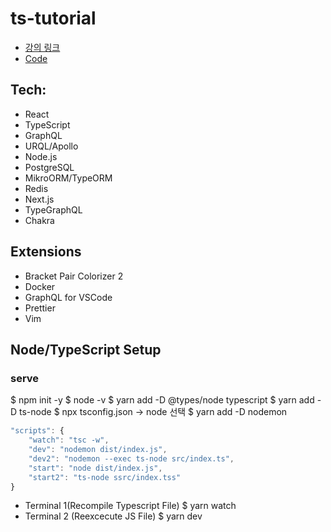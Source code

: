 # ts-tutorial

- [강의 링크](https://www.youtube.com/watch?v=I6ypD7qv3Z8)
- [Code](https://github.com/benawad/lireddit)

## Tech:
- React
- TypeScript
- GraphQL
- URQL/Apollo
- Node.js
- PostgreSQL
- MikroORM/TypeORM
- Redis
- Next.js
- TypeGraphQL
- Chakra

## Extensions
- Bracket Pair Colorizer 2
- Docker
- GraphQL for VSCode
- Prettier
- Vim

## Node/TypeScript Setup
### serve
$ npm init -y
$ node -v
$ yarn add -D @types/node typescript
$ yarn add -D ts-node
$ npx tsconfig.json -> node 선택
$ yarn add -D nodemon

```js
"scripts": {
    "watch": "tsc -w",
    "dev": "nodemon dist/index.js",
    "dev2": "nodemon --exec ts-node src/index.ts",
    "start": "node dist/index.js",
    "start2": "ts-node ssrc/index.tss"
}
```
- Terminal 1(Recompile Typescript File)
$ yarn watch
- Terminal 2 (Reexcecute JS File)
$ yarn dev



